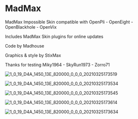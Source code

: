 # MadMax
MadMax Impossible Skin compatible with OpenPli - OpenEight - OpenBlackhole - OpenVix


Includes MadMax Skin plugins for online updates


Code by Madhouse

Graphics & style by StixMax

Thanks for testing
Miky1964 - SkyRun1973 - Zorro71

![1_0_19_D4A_1450_13E_820000_0_0_0_20210325173519](https://user-images.githubusercontent.com/35741027/112509568-e57e5180-8d90-11eb-97b4-1d12875bfb0e.jpg)

![1_0_19_D4A_1450_13E_820000_0_0_0_20210325173534](https://user-images.githubusercontent.com/35741027/112509528-dc8d8000-8d90-11eb-8a37-9a2bdf6cca5c.jpg)

![1_0_19_D4A_1450_13E_820000_0_0_0_20210325173545](https://user-images.githubusercontent.com/35741027/112509501-d3041800-8d90-11eb-93f9-c33b1094e70c.jpg)

![1_0_19_D4A_1450_13E_820000_0_0_0_20210325173614](https://user-images.githubusercontent.com/35741027/112509465-c7185600-8d90-11eb-8a4c-e1410b633eca.jpg)

![1_0_19_D4A_1450_13E_820000_0_0_0_20210325173634](https://user-images.githubusercontent.com/35741027/112509368-b1a32c00-8d90-11eb-9bd1-75011a295b92.jpg)

